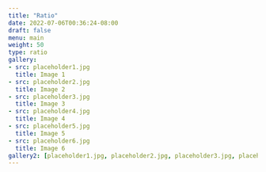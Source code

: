 ```yaml
---
title: "Ratio"
date: 2022-07-06T00:36:24-08:00
draft: false
menu: main
weight: 50
type: ratio
gallery:
- src: placeholder1.jpg
  title: Image 1
- src: placeholder2.jpg
  title: Image 2
- src: placeholder3.jpg
  title: Image 3
- src: placeholder4.jpg
  title: Image 4
- src: placeholder5.jpg
  title: Image 5
- src: placeholder6.jpg
  title: Image 6
gallery2: [placeholder1.jpg, placeholder2.jpg, placeholder3.jpg, placeholder4.jpg, placeholder5.jpg, placeholder6.jpg]
---
```


